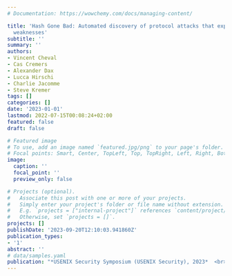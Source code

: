 ```yaml
---
# Documentation: https://wowchemy.com/docs/managing-content/

title: 'Hash Gone Bad: Automated discovery of protocol attacks that exploit hash function
  weaknesses'
subtitle: ''
summary: ''
authors:
- Vincent Cheval
- Cas Cremers
- Alexander Dax
- Lucca Hirschi
- Charlie Jacomme
- Steve Kremer
tags: []
categories: []
date: '2023-01-01'
lastmod: 2022-07-15T00:08:24+02:00
featured: false
draft: false

# Featured image
# To use, add an image named `featured.jpg/png` to your page's folder.
# Focal points: Smart, Center, TopLeft, Top, TopRight, Left, Right, BottomLeft, Bottom, BottomRight.
image:
  caption: ''
  focal_point: ''
  preview_only: false

# Projects (optional).
#   Associate this post with one or more of your projects.
#   Simply enter your project's folder or file name without extension.
#   E.g. `projects = ["internal-project"]` references `content/project/deep-learning/index.md`.
#   Otherwise, set `projects = []`.
projects: []
publishDate: '2023-09-20T12:10:03.941860Z'
publication_types:
- '1'
abstract: ''
# data/samples.yaml
publication: "*USENIX Security Symposium (USENIX Security), 2023*  <br> 🏆 *Distinguished Paper Award*"
---
```

